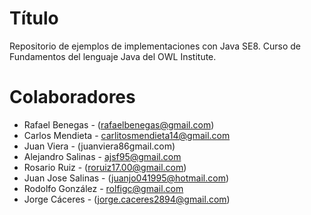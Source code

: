 Título
====
Repositorio de ejemplos de implementaciones con Java SE8. Curso de Fundamentos del lenguaje Java del OWL Institute.

Colaboradores
===
- Rafael Benegas - (rafaelbenegas@gmail.com)
- Carlos Mendieta - <carlitosmendieta14@gmail.com>
- Juan Viera	- (juanviera86gmail.com)
- Alejandro Salinas - <ajsf95@gmail.com>
- Rosario Ruiz - (roruiz17.00@gmail.com)
- Juan Jose Salinas - (juanjo041995@hotmail.com)
- Rodolfo González - <rolfigc@gmail.com>
- Jorge Cáceres - (jorge.caceres2894@gmail.com)